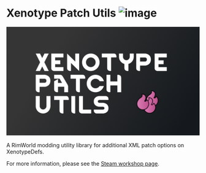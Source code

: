 # Xenotype Patch Utils  ![image](https://img.shields.io/endpoint.svg?url=https%3A%2F%2Fshieldsio-steam-workshop.jross.me%2F23474856773)

![image](About/Preview.png)

A RimWorld modding utility library for additional XML patch options on XenotypeDefs.

For more information, please see the [Steam workshop page](https://steamcommunity.com/sharedfiles/filedetails/?id=3474856773).
